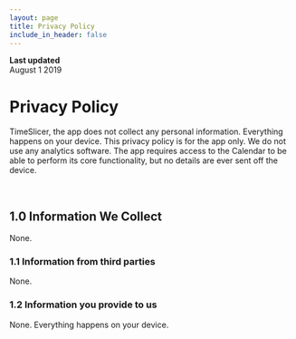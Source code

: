 ```yaml
---
layout: page
title: Privacy Policy
include_in_header: false
---
```


**Last updated**  
August 1 2019

# Privacy Policy
TimeSlicer, the app does not collect any personal information. Everything happens on your device. This privacy policy is for the app only. We do not use any analytics software. The app requires access to the Calendar to be able to perform its core functionality, but no details are ever sent off the device.

<br>

## 1.0 Information We Collect
None.

### 1.1 Information from third parties
None.

### 1.2 Information you provide to us 
None. Everything happens on your device.

<br>